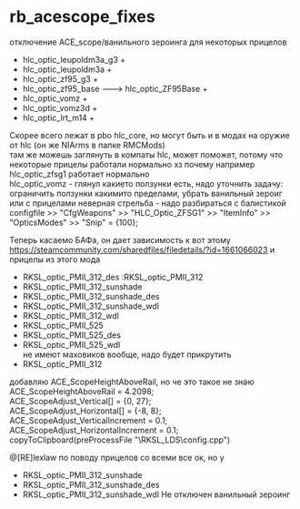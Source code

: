# rb_acescope_fixes
отключение АСЕ_scope/ванильного зероинга для некоторых прицелов

* hlc_optic_leupoldm3a_g3 +
* hlc_optic_leupoldm3a +
* hlc_optic_zf95_g3 +
* hlc_optic_zf95_base  ---> hlc_optic_ZF95Base +
* hlc_optic_vomz +
* hlc_optic_vomz3d +
* hlc_optic_lrt_m14 +

Скорее всего лежат в pbo hlc_core, но могут быть и в модах на оружие от hlc (он же NIArms в папке RMCMods)  
там же можешь заглянуть в компаты hlc, может поможет, потому что некоторые прицелы работали нормально хз почему например hlc_optic_zfsg1 работает нормально  
hlc_optic_vomz - глянул какието ползунки есть, надо уточнить задачу: ограничить ползунки какимито пределами, убрать ванильный зероиг или с прицелами неверная стрельба - надо разбираться с балистикой  
configfile >> "CfgWeapons" >> "HLC_Optic_ZFSG1" >> "ItemInfo" >> "OpticsModes" >> "Snip" = {100};  


Теперь касаемо БАФа, он дает зависимость к вот этому https://steamcommunity.com/sharedfiles/filedetails/?id=1661066023
и прицелы из этого мода

* RKSL_optic_PMII_312_des :RKSL_optic_PMII_312
* RKSL_optic_PMII_312_sunshade
* RKSL_optic_PMII_312_sunshade_des
* RKSL_optic_PMII_312_sunshade_wdl
* RKSL_optic_PMII_312_wdl
* RKSL_optic_PMII_525
* RKSL_optic_PMII_525_des
* RKSL_optic_PMII_525_wdl  
не имеют маховиков вообще, надо будет прикрутить  
* RKSL_optic_PMII_312

добавляю ACE_ScopeHeightAboveRail, но че это такое не знаю
ACE_ScopeHeightAboveRail = 4.2098;  
		ACE_ScopeAdjust_Vertical[] = {0, 27};  
		ACE_ScopeAdjust_Horizontal[] = {-8, 8};  
		ACE_ScopeAdjust_VerticalIncrement = 0.1;  
		ACE_ScopeAdjust_HorizontalIncrement = 0.1;  
copyToClipboard(preProcessFile "\RKSL_LDS\config.cpp")  

@[RE]lexlaw по поводу прицелов со всеми все ок, но у 
* RKSL_optic_PMII_312_sunshade
* RKSL_optic_PMII_312_sunshade_des
* RKSL_optic_PMII_312_sunshade_wdl 
Не отключен ванильный зероинг
